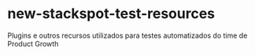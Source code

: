 # new-stackspot-test-resources
Plugins e outros recursos utilizados para testes automatizados do time de Product Growth
